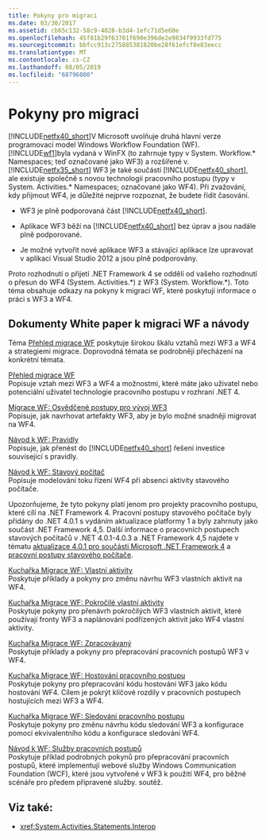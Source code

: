 ```yaml
---
title: Pokyny pro migraci
ms.date: 03/30/2017
ms.assetid: cb65c132-58c9-4028-b3d4-1efc71d5e60e
ms.openlocfilehash: 45f81b29f63701f690e396de2e9834f9933fd775
ms.sourcegitcommit: bbfcc913c275885381820be28f61efcf8e83eecc
ms.translationtype: MT
ms.contentlocale: cs-CZ
ms.lasthandoff: 08/05/2019
ms.locfileid: "68796800"
---
```

# <a name="migration-guidance"></a>Pokyny pro migraci
[!INCLUDE[netfx40_short](../../../includes/netfx40-short-md.md)]V Microsoft uvolňuje druhá hlavní verze programovací model Windows Workflow Foundation (WF). [!INCLUDE[wf1](../../../includes/wf1-md.md)]byla vydaná v WinFX (to zahrnuje typy v System. Workflow.\* Namespaces; teď označované jako WF3) a rozšířené v. [!INCLUDE[netfx35_short](../../../includes/netfx35-short-md.md)] WF3 je také součástí [!INCLUDE[netfx40_short](../../../includes/netfx40-short-md.md)], ale existuje společně s novou technologií pracovního postupu (typy v System. Activities.\* Namespaces; označované jako WF4). Při zvažování, kdy přijmout WF4, je důležité nejprve rozpoznat, že budete řídit časování.  
  
- WF3 je plně podporovaná část [!INCLUDE[netfx40_short](../../../includes/netfx40-short-md.md)].  
  
- Aplikace WF3 běží na [!INCLUDE[netfx40_short](../../../includes/netfx40-short-md.md)] bez úprav a jsou nadále plně podporované.  
  
- Je možné vytvořit nové aplikace WF3 a stávající aplikace lze upravovat v aplikaci Visual Studio 2012 a jsou plně podporovány.  
  
 Proto rozhodnutí o přijetí .NET Framework 4 se oddělí od vašeho rozhodnutí o přesun do WF4 (System. Activities.\*) z WF3 (System. Workflow.\*). Toto téma obsahuje odkazy na pokyny k migraci WF, které poskytují informace o práci s WF3 a WF4.  
  
## <a name="wf-migration-whitepapers-and-cookbooks"></a>Dokumenty White paper k migraci WF a návody  
 Téma [Přehled migrace WF](https://go.microsoft.com/fwlink/?LinkId=153873) poskytuje širokou škálu vztahů mezi WF3 a WF4 a strategiemi migrace. Doprovodná témata se podrobněji přecházení na konkrétní témata.  
  
 [Přehled migrace WF](https://go.microsoft.com/fwlink/?LinkId=153873)  
 Popisuje vztah mezi WF3 a WF4 a možnostmi, které máte jako uživatel nebo potenciální uživatel technologie pracovního postupu v rozhraní .NET 4.  
  
 [Migrace WF: Osvědčené postupy pro vývoj WF3](https://go.microsoft.com/fwlink/?LinkId=153852)  
 Popisuje, jak navrhovat artefakty WF3, aby je bylo možné snadněji migrovat na WF4.  
  
 [Návod k WF: Pravidly](https://go.microsoft.com/fwlink/?LinkId=153854)  
 Popisuje, jak přenést do [!INCLUDE[netfx40_short](../../../includes/netfx40-short-md.md)] řešení investice související s pravidly.  
  
 [Návod k WF: Stavový počítač](https://go.microsoft.com/fwlink/?LinkId=153855)  
 Popisuje modelování toku řízení WF4 při absenci aktivity stavového počítače.  
  
 Upozorňujeme, že tyto pokyny platí jenom pro projekty pracovního postupu, které cílí na .NET Framework 4. Pracovní postupy stavového počítače byly přidány do .NET 4.0.1 s vydáním aktualizace platformy 1 a byly zahrnuty jako součást .NET Framework 4,5. Další informace o pracovních postupech stavových počítačů v .NET 4.0.1-4.0.3 a .NET Framework 4,5 najdete v tématu [aktualizace 4.0.1 pro součásti Microsoft .NET Framework 4](https://docs.microsoft.com/previous-versions/dotnet/netframework-4.0/hh290669(v=vs.100)) a [pracovní postupy stavového počítače](state-machine-workflows.md).  
  
 [Kuchařka Migrace WF: Vlastní aktivity](https://go.microsoft.com/fwlink/?LinkId=153856)  
 Poskytuje příklady a pokyny pro změnu návrhu WF3 vlastních aktivit na WF4.  
  
 [Kuchařka Migrace WF: Pokročilé vlastní aktivity](https://go.microsoft.com/fwlink/?LinkId=275560)  
 Poskytuje pokyny pro přenávrh pokročilých WF3 vlastních aktivit, které používají fronty WF3 a naplánování podřízených aktivit jako WF4 vlastní aktivity.  
  
 [Kuchařka Migrace WF: Zpracovávaný](https://go.microsoft.com/fwlink/?LinkId=153858)  
 Poskytuje příklady a pokyny pro přepracování pracovních postupů WF3 v WF4.  
  
 [Kuchařka Migrace WF: Hostování pracovního postupu](https://go.microsoft.com/fwlink/?LinkId=275561)  
 Poskytuje pokyny pro přepracování kódu hostování WF3 jako kódu hostování WF4. Cílem je pokrýt klíčové rozdíly v pracovních postupech hostujících mezi WF3 a WF4.  
  
 [Kuchařka Migrace WF: Sledování pracovního postupu](https://go.microsoft.com/fwlink/?LinkId=275562)  
 Poskytuje pokyny pro změnu návrhu kódu sledování WF3 a konfigurace pomocí ekvivalentního kódu a konfigurace sledování WF4.  
  
 [Návod k WF: Služby pracovních postupů](https://go.microsoft.com/fwlink/?LinkId=275564)  
 Poskytuje příklad podrobných pokynů pro přepracování pracovních postupů, které implementují webové služby Windows Communication Foundation (WCF), které jsou vytvořené v WF3 k použití WF4, pro běžné scénáře pro předem připravené služby. soutěž.  
  
## <a name="see-also"></a>Viz také:

- <xref:System.Activities.Statements.Interop>
